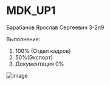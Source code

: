 # MDK_UP1
Барабанов Ярослав Сергеевич 3-2п9

Выполнение:
1. 100% (Отдел кадров) 
2. 50%(Экспорт)
3. Документация 0%

![image](https://user-images.githubusercontent.com/98173729/208142896-a66a2e8b-3fa6-41a4-861b-fad805593e66.png)

